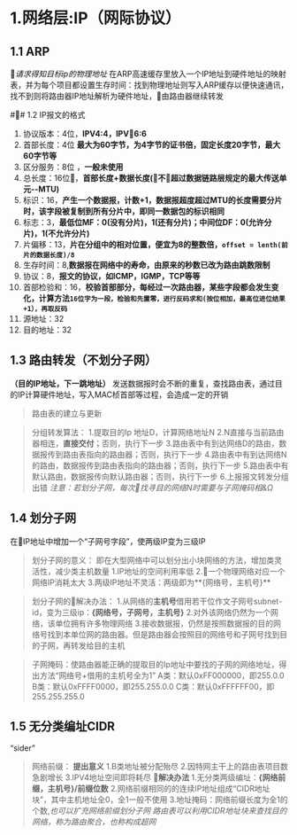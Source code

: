 # 1.网络层:IP（网际协议）
## 1.1 ARP
*请求得知目标ip的物理地址*
在ARP高速缓存里放入一个IP地址到硬件地址的映射表，并为每个项目都设置生存时间：找到物理地址则写入ARP缓存以便快速通讯，找不到则将路由器IP地址解析为硬件地址，由路由器继续转发

## 1.2 IP报文的格式
1. 协议版本：4位，**IPV4:4，IPV6:6**
2. 首部长度：4位 **最大为60字节，为4字节的证书倍，固定长度20字节，最大60字节等**
3. 区分服务：8位 ，**一般未使用**
4. 总长度：16位，**首部长度+数据长度(不超过数据链路层规定的最大传送单元--MTU)**
5. 标识：16，**产生一个数据报，计数+1，数据报超度超过MTU的长度需要分片时，该字段被复制到所有分片中，即同一数据包的标识相同**
6. 标志：3，**最低位MF：0(没有分片)，1(还有分片)；中间位DF：0(允许分片)，1(不允许分片)**
7. 片偏移：13，**片在分组中的相对位置，便宜为8的整数倍，```offset = lenth(前片的数据长度)/8```**
8. 生存时间：8,**数据报在网络中的寿命，由原来的秒数已改为路由跳数限制**
9. 协议：8，**报文的协议，如ICMP，IGMP，TCP等等**
10. 首部检验和：16，**校验首部部分，每经过一次路由器，某些字段都会发生变化，计算方法```16位字为一段，检验和先置零，进行反码求和(按位相加，最高位进位结果+1），再取反码```**
11. 源地址：32
12. 目的地址：32

## 1.3 路由转发（不划分子网）
**（目的IP地址，下一跳地址）**
发送数据报时会不断的重复，查找路由表，通过目的IP计算硬件地址，写入MAC桢首部等过程，会造成一定的开销
>路由表的建立与更新


> 分组转发算法：
1.提取目的Ip 地址D，计算网络地址N
2.N直接与当前路由器相连，**直接交付**；否则，执行下一步
3.路由表中有到达网络D的路由，数据报传到路由表指向的路由器；否则，执行下一步
4.路由表中有到达网络N的路由，数据报传到路由表指向的路由器；否则，执行下一步
5.路由表中有默认路由，数据报传向默认路由器；否则，执行下一步
6.上报报文转发分组出错
*注意：若划分子网，每次找寻目的网络N时需要与子网掩码相&Ω*

## 1.4 划分子网
在IP地址中增加一个“子网号字段”，使两级IP变为三级IP

>划分子网的意义：
即在大型网络中可以划分出小块网络的方法，增加类灵活性，减少类主机数量
1.IP地址的空间利用率低
2.一个物理网络对应一个网络IP消耗太大
3.两级IP地址不灵活：两级即为**{网络号，主机号}**

>划分子网的解决办法：
1.从网络的**主机号**借用若干位作文子网号subnet-id，变为三级ip：**{网络号，子网号，主机号}**
2.对外该网络仍然为一个网络，该单位拥有许多物理网络
3.接收数据报，仍然是按照数据报的目的网络号找到本单位网的路由器。但是路由器会按照目的网络号和子网号找到目的子网，再转发给目的主机

> 子网掩码：使路由器能正确的提取目的Ip地址中要找的子网的网络地址，得出方法“网络号+借用的主机号全为1”
A类：默认0xFF000000，即255.0.0
B类：默认0xFFFF0000，即255.255.0.0
C类：默认0xFFFFFF00，即255.255.255.0

## 1.5 无分类编址CIDR
“sider”

> 网络前缀：
**提出意义**
1.B类地址被分配殆尽
2.因特网主干上的路由表项目数急剧增长
3.IPV4地址空间即将耗尽
**解决办法**
1.无分类两级编址：**{网络前缀，主机号}/前缀位数**
2.网络前缀相同的的连续IP地址组成“CIDR地址块”，其中主机地址全0，全1一般不使用
3.地址掩码：网络前缀长度为全1的个数,*也可以扩充网络前缀划分子网*
*路由表可以利用CIDR地址块来查找目的网络，称为路由聚合，也称构成超网*









































